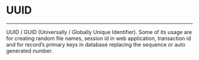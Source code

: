 # UUID
---

UUID / GUID (Universally / Globally Unique Identifier). Some of its usage are for creating random file names, session id in web application, transaction id and for record’s primary keys in database replacing the sequence or auto generated number.
